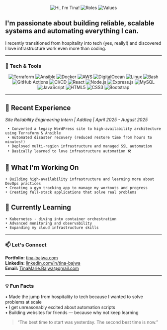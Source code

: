 
<div align="center">
     
![Hi, I'm Tina!](https://readme-typing-svg.demolab.com?font=Orbitron&size=32&pause=800&color=FF00FF&center=true&vCenter=true&width=600&lines=Hi%2C+I%27m+Tina!+%F0%9F%91%8B)
![Roles](https://readme-typing-svg.demolab.com?font=Fira+Code&size=22&pause=1000&color=39FF14&center=true&vCenter=true&width=700&lines=DevOps+Engineer;Full+Stack+Developer;Automation+Enthusiast)
<img src="https://readme-typing-svg.demolab.com?font=Orbitron&size=20&pause=1200&color=39FF14&center=true&vCenter=true&width=800&lines=Automation+%E2%80%A2+Infrastructure+%E2%80%A2+Scalability+%E2%80%A2+CI%2FCD+%E2%80%A2+Cloud" alt="Values" />
</div>

## I'm passionate about building reliable, scalable systems and automating everything I can.  
I recently transitioned from hospitality into tech (yes, really!) and discovered I love infrastructure work even more than coding.

---

### 🧠 Tech & Tools  

<div align="center">

![Terraform](https://img.shields.io/badge/Terraform-%235835CC.svg?logo=terraform&logoColor=white)
![Ansible](https://img.shields.io/badge/Ansible-%23EE0000.svg?logo=ansible&logoColor=white)
![Docker](https://img.shields.io/badge/Docker-%232496ED.svg?logo=docker&logoColor=white)
![AWS](https://img.shields.io/badge/AWS-%23FF9900.svg?logo=amazonaws&logoColor=white)
![DigitalOcean](https://img.shields.io/badge/DigitalOcean-%230167ff.svg?logo=digitalocean&logoColor=white)
![Linux](https://img.shields.io/badge/Linux-%23FCC624.svg?logo=linux&logoColor=black)
![Bash](https://img.shields.io/badge/Bash-%23121011.svg?logo=gnu-bash&logoColor=white)
![GitHub Actions](https://img.shields.io/badge/GitHub%20Actions-%232088FF.svg?logo=githubactions&logoColor=white)
![CI/CD](https://img.shields.io/badge/CI%2FCD-%23FF00FF.svg?logo=azuredevops&logoColor=white)
![React](https://img.shields.io/badge/React-%2320232a.svg?logo=react&logoColor=%2361DAFB)
![Node.js](https://img.shields.io/badge/Node.js-339933?logo=node.js&logoColor=white)
![Express.js](https://img.shields.io/badge/Express.js-%23000000.svg?logo=express&logoColor=white)
![MySQL](https://img.shields.io/badge/MySQL-%2300f.svg?logo=mysql&logoColor=white)
![JavaScript](https://img.shields.io/badge/JavaScript-%23F7DF1E.svg?logo=javascript&logoColor=black)
![HTML5](https://img.shields.io/badge/HTML5-%23E34F26.svg?logo=html5&logoColor=white)
![CSS3](https://img.shields.io/badge/CSS3-%231572B6.svg?logo=css3&logoColor=white)
![Bootstrap](https://img.shields.io/badge/Bootstrap-%23563D7C.svg?logo=bootstrap&logoColor=white)

</div>

---
## 💼 Recent Experience
*_Site Reliability Engineering Intern | Addteq | April 2025 - August 2025_*

     • Converted a legacy WordPress site to high-availability architecture using Terraform & Ansible
     • Automated disaster recovery (reduced restore time from hours to minutes!)
     • Deployed multi-region infrastructure and managed SSL automation
     • Basically learned to love infrastructure automation 🛠️

## 🚀 What I'm Working On
    • Building high-availability infrastructure and learning more about DevOps practices
    • Creating a gym tracking app to manage my workouts and progress
    • Creating full-stack applications that solve real problems
    
## 🌱 Currently Learning
    • Kubernetes - diving into container orchestration
    • Advanced monitoring and observability
    • Expanding my cloud infrastructure skills
---
### 📫 Let's Connect
 **Portfolio:** [tina-bajwa.com](https://tina-bajwa.com)  
 **LinkedIn:** [linkedin.com/in/tina-bajwa](https://linkedin.com/in/tina-bajwa)  
 **Email:** [TinaMarie.Bajwa@gmail.com](mailto:TinaMarie.Bajwa@gmail.com)

---

### 💡 Fun Facts
  • Made the jump from hospitality to tech because I wanted to solve problems at scale  
  • I get unreasonably excited about automation scripts  
  • Building websites for friends — because why not keep learning
  
> “The best time to start was yesterday. The second best time is now.”
>



<!--
**Tea-naa/Tea-naa** is a ✨ _special_ ✨ repository because its `README.md` (this file) appears on your GitHub profile.

Here are some ideas to get you started:

- 🔭 I’m currently working on ...
- 🌱 I’m currently learning ...
- 👯 I’m looking to collaborate on ...
- 🤔 I’m looking for help with ...
- 💬 Ask me about ...
- 📫 How to reach me: ...
- 😄 Pronouns: ...
- ⚡ Fun fact: ...
-->
